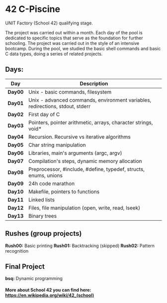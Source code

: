 # 42 C-Piscine
UNIT Factory (School 42) qualifying stage.

The project was carried out within a month.
Each day of the pool is dedicated to specific topics that serve as the foundation for further schooling.
The project was carried out in the style of an intensive bootcamp. During the pool, we studied the basic shell commands and basic C data types, doing a series of related projects.

## Days:
| Day       | Description                                                                           |
| --------- | --------------------------------------------------------------------------------------| 
| **Day00** | Unix - basic commands, filesystem |
| **Day01** | Unix - advanced commands, environment variables, redirections, stdout, stderr |
| **Day02** | First day of C |
| **Day03** | Pointers, pointer arithmetic, arrays, character strings, void* |
| **Day04** | Recursion. Recursive vs iterative algorithms |
| **Day05** | Char string manipulation |
| **Day06** | Libraries, main's arguments (argc, argv) |
| **Day07** | Compilation's steps, dynamic memory allocation |
| **Day08** | Preprocessor, #include, #define, typedef, structs, enums, unions |
| **Day09** | 24h code marathon |
| **Day10** | Makefile, pointers to functions |
| **Day11** | Linked lists
| **Day12** | Files, file manipulation (open, write, read, lseek) |
| **Day13** | Binary trees |

## Rushes (group projects)

**Rush00:** Basic printing
**Rush01:** Backtracking (skipped)
**Rush02:** Pattern recognition

## Final Project

**bsq:** Dynamic programming

#### More about School 42 you can find here: https://en.wikipedia.org/wiki/42_(school)
